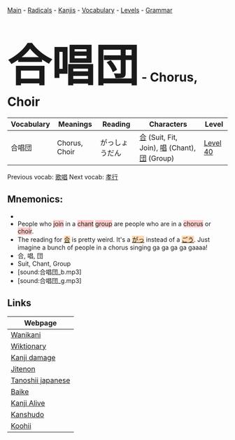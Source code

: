 <style> bigfont {font-size: 100px}</style>
[Main](../README.md) -
[Radicals](../radicals.md) -
[Kanjis](../kanjis.md) -
[Vocabulary](../vocabulary.md) -
[Levels](../levels.md) -
[Grammar](../grammar.md)
# <bigfont> 合唱団</bigfont> - Chorus, Choir 

| Vocabulary | Meanings | Reading | Characters | Level |
| --- | --- | --- | --- | --- |
| 合唱団 | Chorus, Choir | がっしょうだん |  [合](../kanjis/合.md) (Suit, Fit, Join), [唱](../kanjis/唱.md) (Chant), [団](../kanjis/団.md) (Group) | [Level 40](../levels/wk_level40.md) |

Previous vocab: [歌唱](歌唱.md) Next vocab: [孝行](孝行.md) 

## Mnemonics:

* 
* People who <span style="background-color:#ffcccb"> join</span> in a <span style="background-color:#ffcccb"> chant</span> <span style="background-color:#ffcccb"> group</span> are people who are in a <span style="background-color:#ffcccb"> chorus</span> or <span style="background-color:#ffcccb"> choir</span>.
* The reading for <span style="background-color:#fed8b1"> [合](https://jisho.org/search/合)</span> is pretty weird. It's a <span style="background-color:#fed8b1"> [がっ](https://jisho.org/search/がっ)</span> instead of a <span style="background-color:#fed8b1"> [ごう](https://jisho.org/search/ごう)</span>. Just imagine a bunch of people in a chorus singing ga ga ga ga gaaaa!
* 合, 唱, 団
* Suit, Chant, Group
* [sound:合唱団_b.mp3]
* [sound:合唱団_g.mp3]


## Links 

| Webpage |
| --- |
| [Wanikani          ](https://www.wanikani.com/kanji/合唱団) |
| [Wiktionary        ](https://en.wiktionary.org/wiki/合唱団) |
| [Kanji damage      ](http://www.kanjidamage.com/kanji/search?utf8=✓&q=合唱団) |
| [Jitenon           ](https://jitenon.com/kanji/合唱団) |
| [Tanoshii japanese ](https://www.tanoshiijapanese.com/dictionary/kanji.cfm?k=合唱団) |
| [Baike             ](https://baike.baidu.com/item/合唱団) |
| [Kanji Alive       ](https://app.kanjialive.com/合唱団) |
| [Kanshudo          ](https://www.kanshudo.com/searchmn?q=合唱団) |
| [Koohii            ](https://kanji.koohii.com/study/kanji/合唱団) |
